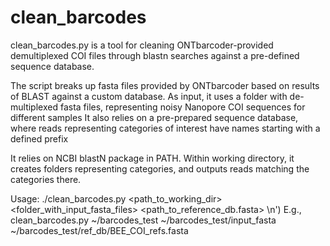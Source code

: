 # clean_barcodes
clean_barcodes.py is a tool for cleaning ONTbarcoder-provided demultiplexed COI files through blastn searches against a pre-defined sequence database.

The script breaks up fasta files provided by ONTbarcoder based on results of BLAST against a custom database.
As input, it uses a folder with de-multiplexed fasta files, representing noisy Nanopore COI sequences for different samples
It also relies on a pre-prepared sequence database, where reads representing categories of interest have names starting with a defined prefix

It relies on NCBI blastN package in PATH.
Within working directory, it creates folders representing categories, and outputs reads matching the categories there.


Usage: ./clean_barcodes.py <path_to_working_dir> <folder_with_input_fasta_files> <path_to_reference_db.fasta> \n')
E.g., clean_barcodes.py ~/barcodes_test ~/barcodes_test/input_fasta ~/barcodes_test/ref_db/BEE_COI_refs.fasta
